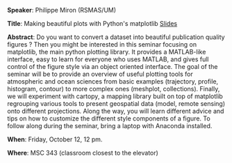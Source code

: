 **Speaker**: Philippe Miron (RSMAS/UM)

**Title**: Making beautiful plots with Python's matplotlib [Slides](https://goo.gl/BC6X8D)

**Abstract**: Do you want to convert a dataset into beautiful publication quality figures ? Then you might be interested in this seminar focusing on matplotlib, the main python plotting library. It provides a MATLAB-like interface, easy to learn for everyone who uses MATLAB, and gives full control of the figure style via an object oriented interface. The goal of the seminar will be to provide an overview of useful plotting tools for atmospheric and ocean sciences from basic examples (trajectory, profile, histogram, contour) to more complex ones (meshplot, collections). Finally, we will experiment with cartopy, a mapping library built on top of matplotlib regrouping various tools to present geospatial data (model, remote sensing) onto different projections. Along the way, you will learn different advice and tips on how to customize the different style components of a figure. To follow along during the seminar, bring a laptop with Anaconda installed.

**When**: Friday, October 12, 12 pm.

**Where**: MSC 343 (classroom closest to the elevator)